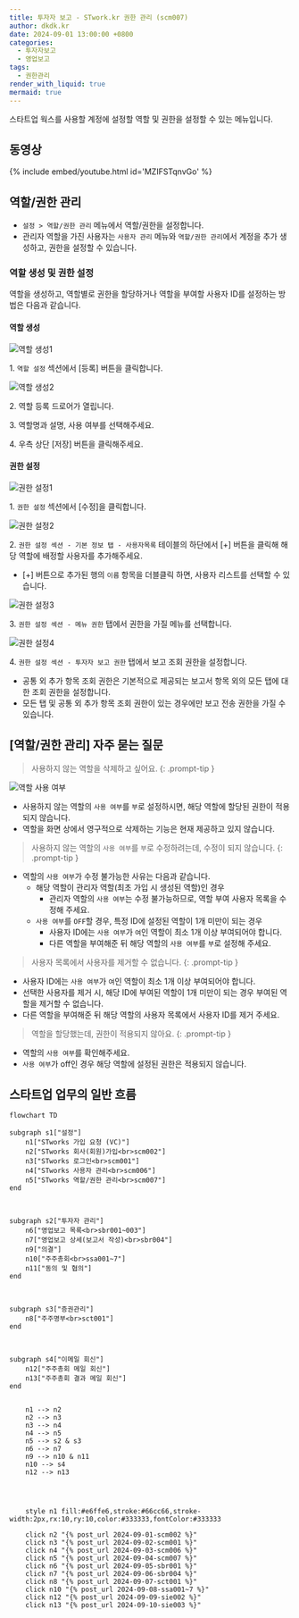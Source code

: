 ```yaml
---
title: 투자자 보고 - STwork.kr 권한 관리 (scm007)
author: dkdk.kr
date: 2024-09-01 13:00:00 +0800
categories:
  - 투자자보고
  - 영업보고
tags:
  - 권한관리
render_with_liquid: true
mermaid: true
---
```

스타트업 웍스를 사용할 계정에 설정할 역할 및 권한을 설정할 수 있는 메뉴입니다.

## 동영상

{% include embed/youtube.html id='MZIFSTqnvGo' %}

## 역할/권한 관리

- `설정 > 역할/권한 관리` 메뉴에서 역할/권한을 설정합니다.
- 관리자 역할을 가진 사용자는 `사용자 관리` 메뉴와 `역할/권한 관리`에서 계정을 추가 생성하고, 권한을 설정할 수 있습니다.

### 역할 생성 및 권한 설정

역할을 생성하고, 역할별로 권한을 할당하거나 역할을 부여할 사용자 ID를 설정하는 방법은 다음과 같습니다.

#### 역할 생성
![역할 생성1](assets/img/role1.png)

1\. `역할 설정` 섹션에서 [등록] 버튼을 클릭합니다.

![역할 생성2](assets/img/role2.png)

2\. 역할 등록 드로어가 열립니다. 

3\. 역할명과 설명, 사용 여부를 선택해주세요.

4\. 우측 상단 [저장] 버튼을 클릭해주세요.

#### 권한 설정
![권한 설정1](assets/img/role3.png)

1\. `권한 설정` 섹션에서 [수정]을 클릭합니다.

![권한 설정2](assets/img/role4.png)

2\. `권한 설정 섹션 - 기본 정보 탭 - 사용자목록` 테이블의 하단에서 [+] 버튼을 클릭해 해당 역할에 배정할 사용자를 추가해주세요.
   - [+] 버튼으로 추가된 행의 `이름` 항목을 더블클릭 하면, 사용자 리스트를 선택할 수 있습니다.

![권한 설정3](assets/img/role5.png)

3\. `권한 설정 섹션 - 메뉴 권한` 탭에서 권한을 가질 메뉴를 선택합니다.

![권한 설정4](assets/img/role6.png)

4\. `권한 설정 섹션 - 투자자 보고 권한` 탭에서 보고 조회 권한을 설정합니다.
   - 공통 외 추가 항목 조회 권한은 기본적으로 제공되는 보고서 항목 외의 모든 탭에 대한 조회 권한을 설정합니다.
   - 모든 탭 및 공통 외 추가 항목 조회 권한이 있는 경우에만 보고 전송 권한을 가질 수 있습니다.

## [역할/권한 관리] 자주 묻는 질문

> 사용하지 않는 역할을 삭제하고 싶어요.
{: .prompt-tip }

![역할 사용 여부](assets/img/role-nouse.png)
- 사용하지 않는 역할의 `사용 여부`를 `부`로 설정하시면, 해당 역할에 할당된 권한이 적용되지 않습니다.
- 역할을 화면 상에서 영구적으로 삭제하는 기능은 현재 제공하고 있지 않습니다.

> 사용하지 않는 역할의 `사용 여부`를 `부`로 수정하려는데, 수정이 되지 않습니다.
{: .prompt-tip }
- 역할의 `사용 여부`가 수정 불가능한 사유는 다음과 같습니다.
  - 해당 역할이 관리자 역할(최초 가입 시 생성된 역할)인 경우
    - 관리자 역할의 `사용 여부`는 수정 불가능하므로, 역할 부여 사용자 목록을 수정해 주세요.
  - `사용 여부`를 `OFF`할 경우, 특정 ID에 설정된 역할이 1개 미만이 되는 경우
    - 사용자 ID에는 `사용 여부`가 `여`인 역할이 최소 1개 이상 부여되어야 합니다.
    - 다른 역할을 부여해준 뒤 해당 역할의 `사용 여부`를 `부`로 설정해 주세요.

> 사용자 목록에서 사용자를 제거할 수 없습니다.
{: .prompt-tip }
- 사용자 ID에는 `사용 여부`가 `여`인 역할이 최소 1개 이상 부여되어야 합니다.
- 선택한 사용자를 제거 시, 해당 ID에 부여된 역할이 1개 미만이 되는 경우 부여된 역할을 제거할 수 없습니다.
- 다른 역할을 부여해준 뒤 해당 역할의 사용자 목록에서 사용자 ID를 제거 주세요.

> 역할을 할당했는데, 권한이 적용되지 않아요.
{: .prompt-tip }
- 역할의 `사용 여부`를 확인해주세요.
- `사용 여부`가 off인 경우 해당 역할에 설정된 권한은 적용되지 않습니다.


## 스타트업 업무의 일반 흐름


```mermaid
flowchart TD

subgraph s1["설정"]
    n1["STworks 가입 요청 (VC)"]
    n2["STworks 회사(회원)가입<br>scm002"]
    n3["STworks 로그인<br>scm001"]
    n4["STworks 사용자 관리<br>scm006"]
    n5["STworks 역할/권한 관리<br>scm007"]
end

  

subgraph s2["투자자 관리"]
    n6["영업보고 목록<br>sbr001~003"]
    n7["영업보고 상세(보고서 작성)<br>sbr004"]
    n9["의결"]
    n10["주주총회<br>ssa001~7"]
    n11["동의 및 협의"]
end

  

subgraph s3["증권관리"]
    n8["주주명부<br>sct001"]
end

  

subgraph s4["이메일 회신"]
    n12["주주총회 메일 회신"]
    n13["주주총회 결과 메일 회신"]
end


    n1 --> n2
    n2 --> n3
    n3 --> n4
    n4 --> n5
    n5 --> s2 & s3
    n6 --> n7
    n9 --> n10 & n11
    n10 --> s4
    n12 --> n13

  
  

    style n1 fill:#e6ffe6,stroke:#66cc66,stroke-width:2px,rx:10,ry:10,color:#333333,fontColor:#333333

    click n2 "{% post_url 2024-09-01-scm002 %}"
    click n3 "{% post_url 2024-09-02-scm001 %}"
    click n4 "{% post_url 2024-09-03-scm006 %}"
    click n5 "{% post_url 2024-09-04-scm007 %}"
    click n6 "{% post_url 2024-09-05-sbr001 %}"
    click n7 "{% post_url 2024-09-06-sbr004 %}"
    click n8 "{% post_url 2024-09-07-sct001 %}"
    click n10 "{% post_url 2024-09-08-ssa001~7 %}"
    click n12 "{% post_url 2024-09-09-sie002 %}"
    click n13 "{% post_url 2024-09-10-sie003 %}"
```

